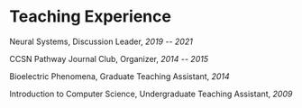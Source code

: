 # Teaching Experience

Neural Systems, Discussion Leader, *2019 -- 2021*

CCSN Pathway Journal Club, Organizer, *2014 -- 2015*

Bioelectric Phenomena, Graduate Teaching Assistant, *2014*

Introduction to Computer Science, Undergraduate Teaching Assistant, *2009*
